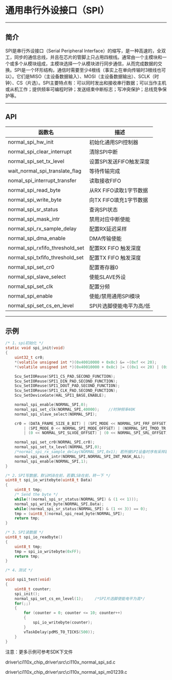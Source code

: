 # 通用串行外设接口（SPI）

***

## 简介

SPI是串行外设接口（Serial Peripheral Interface）的缩写，是一种高速的，全双工，同步的通信总线，并且在芯片的管脚上只占用四根线。通常由一个主模块和一个或多个从模块组成，主模块选择一个从模块进行同步通信，从而完成数据的交换。SPI是一个环形结构，通信时需要至少4根线（事实上在单向传输时3根线也可以）。它们是MISO（主设备数据输入）、MOSI（主设备数据输出）、SCLK（时钟）、CS（片选）。SPI主要特点有：可以同时发出和接收串行数据；可以当作主机或从机工作；提供频率可编程时钟；发送结束中断标志；写冲突保护；总线竞争保护等。

***

## API

<center>

| 函数名                              | 描述                                  |
| ------------------                  | --------------------                 |
|      normal_spi_hw_init             |   初始化通用SPI控制器                  |
|  normal_spi_clear_interrupt         |   清除SPI中断                         |
|   normal_spi_set_tx_level           |   设置SPI发送FIFO触发深度              |
|   wait_normal_spi_translate_flag    |     等待传输完成                       |
|    nomal_spi_interrupt_transfer     |     读取接收FIFO                       |
|  normal_spi_read_byte               |     从RX FIFO读取1字节数据             |
|   normal_spi_write_byte             |     向TX FIFO填充1字节数据             |
|   normal_spi_sr_status              |     查询SPI状态                        |
|  normal_spi_mask_intr               |     禁用对应中断使能                    |
|  normal_spi_rx_sample_delay         |     配置RX延迟采样                     |
|     normal_spi_dma_enable           |     DMA传输使能                        |
|  normal_spi_rxfifo_threshold_set    |     配置RX FIFO 触发深度               |
|  normal_spi_txfifo_threshold_set    |     配置TX FIFO 触发深度               |
|  normal_spi_set_cr0                 |     配置寄存器0                        |
|  normal_spi_slave_select            |     使能SLAVE外设                      |
|  normal_spi_set_clk                 |     配置分频                           |
|  normal_spi_enable                  |     使能/禁用通用SPI模块                |
|  normal_spi_set_cs_en_level                  |     SPI片选脚使能电平为高/低                |

</center>

***

## 示例
```c
/* 1、spi初始化 */
static void spi_init(void)
{
    uint32_t cr0;
    *(volatile unsigned int *)(0x40010000 + 0x8c) &= ~(0xf << 20);
    *(volatile unsigned int *)(0x40010000 + 0x8c) |= ((0x1 << 20) | (0x1 <<22));

    Scu_SetIOReuse(SPI1_CS_PAD,SECOND_FUNCTION);
    Scu_SetIOReuse(SPI1_DIN_PAD,SECOND_FUNCTION);
    Scu_SetIOReuse(SPI1_DOUT_PAD,SECOND_FUNCTION);
    Scu_SetIOReuse(SPI1_CLK_PAD,SECOND_FUNCTION);
    Scu_SetDeviceGate(HAL_SPI1_BASE,ENABLE);

    normal_spi_enable(NORMAL_SPI,0);
    normal_spi_set_clk(NORMAL_SPI,40000);    //时钟频率40K
    normal_spi_slave_select(NORMAL_SPI);

    cr0 = (DATA_FRAME_SIZE_8_BIT) | (SPI_MODE << NORMAL_SPI_FRF_OFFSET)
        | (SPI_MODE_0 << NORMAL_SPI_MODE_OFFSET) | (NORMAL_SPI_TMOD_TR << NORMAL_SPI_TMOD_OFFSET)
        | (0 << NORMAL_SPI_SLVOE_OFFSET) | (0 << NORMAL_SPI_SRL_OFFSET) | (1 << NORMAL_SPI_SSTE_OFFSET);            //SPI_MODE_0 为CPHA = 0, CPOL = 0。

    normal_spi_set_cr0(NORMAL_SPI,cr0);
    normal_spi_set_tx_level(NORMAL_SPI,0);
    /*normal_spi_rx_sample_delay(NORMAL_SPI,0x1); 若所接SPI设备时序有采样延时，需要进行延时，这里参数表示延时一个CLK。*/
    normal_spi_mask_intr(NORMAL_SPI,NORMAL_SPI_INT_MASK_ALL);
    normal_spi_enable(NORMAL_SPI,1);
}

/* 2、SPI写数据，默认MSB在前，若要LSB在前，转一下 */
uint8_t spi_io_writebyte(uint8_t Data)
{
    uint8_t tmp;
    /* Send the byte */
    while(!(normal_spi_sr_status(NORMAL_SPI) & (1 << 1)));
    normal_spi_write_byte(NORMAL_SPI,Data);
    while((normal_spi_sr_status(NORMAL_SPI) & (1 << 3)) == 0);
    tmp = (uint8_t)normal_spi_read_byte(NORMAL_SPI);
    return tmp;
}

/* 3、SPI读数据 */
uint8_t spi_io_readbyte()
{
    uint8_t tmp;
    tmp = spi_io_writebyte(0xFF);
    return tmp;
}

/* 4、测试 */

void spi1_test(void)
{
    uint8_t counter;
    spi_init();
    normal_spi_set_cs_en_level(1);     /*SPI片选脚使能电平为高*/
    for(;;)
    {
        for (counter = 0; counter <= 10; counter++)
        {                   
            spi_io_writebyte(counter);
        }
        vTaskDelay(pdMS_TO_TICKS(500));
    }
}
```


注意：更多示例可参考SDK下文件

driver\ci110x_chip_driver\src\ci110x_normal_spi_sd.c

driver\ci110x_chip_driver\src\ci110x_normal_spi_m01239.c